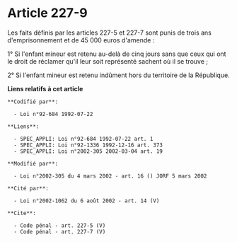 # Article 227-9

Les faits définis par les articles 227-5 et 227-7 sont punis de trois ans d'emprisonnement et de 45 000 euros d'amende : 

1° Si l'enfant mineur est retenu au-delà de cinq jours sans que ceux qui ont le droit de réclamer qu'il leur soit représenté
sachent où il se trouve ; 

2° Si l'enfant mineur est retenu indûment hors du territoire de la République.

**Liens relatifs à cet article**

	**Codifié par**:

	  - Loi n°92-684 1992-07-22

	**Liens**:

	  - SPEC_APPLI: Loi n°92-684 1992-07-22 art. 1
	  - SPEC_APPLI: Loi n°92-1336 1992-12-16 art. 373
	  - SPEC_APPLI: Loi n°2002-305 2002-03-04 art. 19

	**Modifié par**:

	  - Loi n°2002-305 du 4 mars 2002 - art. 16 () JORF 5 mars 2002

	**Cité par**:

	  - Loi n°2002-1062 du 6 août 2002 - art. 14 (V)

	**Cite**:

	  - Code pénal - art. 227-5 (V)
	  - Code pénal - art. 227-7 (V)
